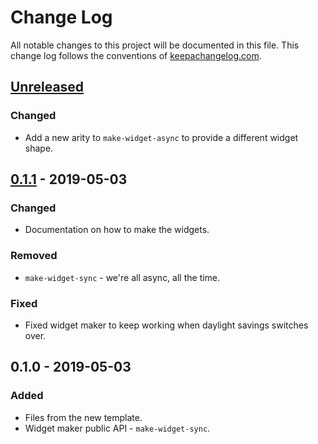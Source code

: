 # Change Log
All notable changes to this project will be documented in this file. This change log follows the conventions of [keepachangelog.com](http://keepachangelog.com/).

## [Unreleased]
### Changed
- Add a new arity to `make-widget-async` to provide a different widget shape.

## [0.1.1] - 2019-05-03
### Changed
- Documentation on how to make the widgets.

### Removed
- `make-widget-sync` - we're all async, all the time.

### Fixed
- Fixed widget maker to keep working when daylight savings switches over.

## 0.1.0 - 2019-05-03
### Added
- Files from the new template.
- Widget maker public API - `make-widget-sync`.

[Unreleased]: https://github.com/your-name/retort/compare/0.1.1...HEAD
[0.1.1]: https://github.com/your-name/retort/compare/0.1.0...0.1.1
